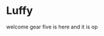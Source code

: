 # Luffy
welcome
gear five is here and it is op 
 
 
 
 
    
            
          
                 
                  
           
           
   
  
